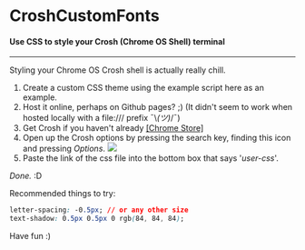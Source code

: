 # CroshCustomFonts
#### Use CSS to style your Crosh (Chrome OS Shell) terminal

---

Styling your Chrome OS Crosh shell is actually really chill.

1. Create a custom CSS theme using the example script here as an example.
2. Host it online, perhaps on Github pages? ;)
   (It didn't seem to work when hosted locally with a file:/// prefix ¯\\_(ツ)_/¯)
3. Get Crosh if you haven't already [\[Chrome Store\]](https://chrome.google.com/webstore/detail/secure-shell/pnhechapfaindjhompbnflcldabbghjo?utm_source=chrome-app-launcher-info-dialog)
4. Open up the Crosh options by pressing the search key, finding this icon and pressing _Options_.
   ![](https://s31.postimg.org/syj9zok2j/Screenshot_2016_07_31_at_15_25_29.png)
5. Paste the link of the css file into the bottom box that says '_user-css_'.

*Done.* :D

Recommended things to try:
```css
letter-spacing: -0.5px; // or any other size
text-shadow: 0.5px 0.5px 0 rgb(84, 84, 84);
```

Have fun :)
